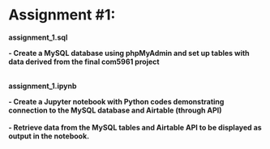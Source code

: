# Assignment #1:
<p><b>assignment_1.sql</p>
- Create a MySQL database using phpMyAdmin and set up tables with data derived from the final com5961 project
<br><br>
<p><b>assignment_1.ipynb</p>
- Create a Jupyter notebook with Python codes demonstrating connection to the MySQL database and Airtable (through API)
<br><br>
- Retrieve data from the MySQL tables and Airtable API to be displayed as output in the notebook.
